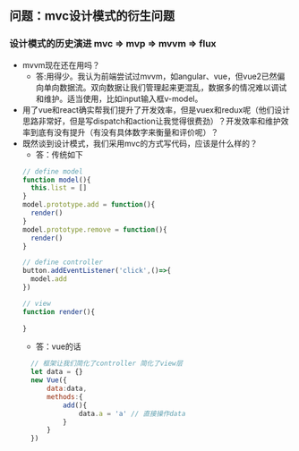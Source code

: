 ## 问题：mvc设计模式的衍生问题
### 设计模式的历史演进 mvc => mvp => mvvm => flux
+ mvvm现在还在用吗？ 
  + 答:用得少。我认为前端尝试过mvvm，如angular、vue，但vue2已然偏向单向数据流。双向数据让我们管理起来更混乱，数据多的情况难以调试和维护。适当使用，比如input输入框v-model。
+ 用了vue和react确实帮我们提升了开发效率，但是vuex和redux呢（他们设计思路非常好，但是写dispatch和action让我觉得很费劲）？开发效率和维护效率到底有没有提升（有没有具体数字来衡量和评价呢）？
+ 既然谈到设计模式，我们采用mvc的方式写代码，应该是什么样的？
  + 答：传统如下
  ```javascript
  // define model
  function model(){
    this.list = []
  }
  model.prototype.add = function(){
    render()
  }
  model.prototype.remove = function(){
    render()
  }
  
  // define controller
  button.addEventListener('click',()=>{
    model.add
  })
  
  // view
  function render(){
    
  }
  
  ```
  + 答：vue的话
  ```javascript
    // 框架让我们简化了controller 简化了view层
    let data = {}
    new Vue({
        data:data,
        methods:{
            add(){
                data.a = 'a' // 直接操作data
            }
        }
    })
    
    ```